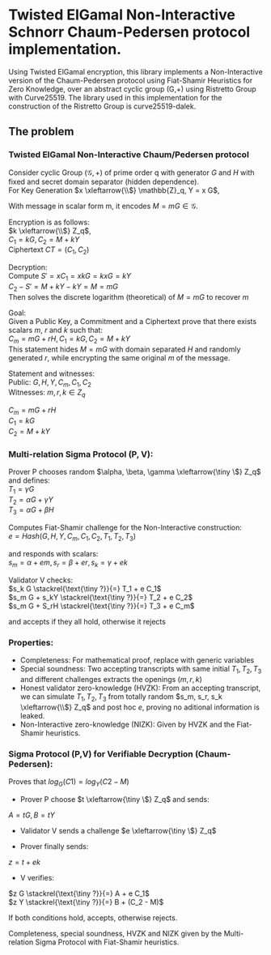 # Twisted ElGamal Non-Interactive Schnorr Chaum-Pedersen protocol implementation.

Using Twisted ElGamal encryption, this library implements a Non-Interactive version of the Chaum-Pedersen protocol using Fiat-Shamir Heuristics for Zero Knowledge, over an abstract cyclic group (G,+) using Ristretto Group with Curve25519. The library used in this implementation for the construction of the Ristretto Group is curve25519-dalek.

## The problem

### Twisted ElGamal Non-Interactive Chaum/Pedersen protocol
Consider cyclic Group $(\mathcal{G}, +)$ of prime order q with generator $G$ and $H$ with fixed and secret domain separator (hidden dependence).\
For Key Generation $x \xleftarrow{\\$} \mathbb{Z}_q, Y = x G$,

With message in scalar form m, it encodes $M = m G \in \mathcal{G}$.

Encryption is as follows:\
$k \xleftarrow{\\$} Z_q$,\
$`C_1 = k G, C_2 = M + k Y`$ \
Ciphertext $CT = (C_1, C_2)$

Decryption:\
Compute $`S' = x C_1 = x k G = k x G = k Y`$\
$`C_2 - S' = M + k Y - k Y = M = m G`$\
Then solves the discrete logarithm (theoretical) of $M = m G$ to recover $m$

Goal:\
Given a Public Key, a Commitment and a Ciphertext prove that there exists scalars $m$, $r$ and $k$ such that:\
$`C_m = m G + r H, C_1 = k G, C_2 = M + k Y`$\
This statement hides $M = m G$ with domain separated $H$ and randomly generated $r$, while encrypting the same original $m$ of the message.
 
Statement and witnesses:\
Public: $`G, H, Y, C_m, C_1, C_2`$\
Witnesses: $`m, r, k \in Z_q`$

$`C_m = m G + r H`$\
$`C_1 = k G`$\
$`C_2 = M + k Y`$

### Multi-relation Sigma Protocol (P, V):
Prover P chooses random $`\alpha, \beta, \gamma \xleftarrow{\tiny \$} Z_q`$\
and defines:\
$`T_1 = \gamma G`$\
$`T_2 = \alpha G + \gamma Y`$\
$`T_3 = \alpha G + \beta H`$

Computes Fiat-Shamir challenge for the Non-Interactive construction:\
$`e = Hash(G, H, Y, C_m, C_1, C_2, T_1, T_2, T_3)`$
 
and responds with scalars:\
$`s_m = \alpha + e m, s_r = \beta + e r, s_k = \gamma + e k`$
 
Validator V checks:\
$`s_k G \stackrel{\text{\tiny ?}}{=} T_1 + e C_1`$\
$`s_m G + s_kY \stackrel{\text{\tiny ?}}{=} T_2 + e C_2`$\
$`s_m G + S_rH \stackrel{\text{\tiny ?}}{=} T_3 + e C_m`$

and accepts if they all hold, otherwise it rejects

### Properties:

- Completeness: For mathematical proof, replace with generic variables
- Special soundness: Two accepting transcripts with same initial $T_1, T_2, T_3$ and different challenges extracts the openings $(m, r, k)$
- Honest validator zero-knowledge (HVZK): From an accepting transcript, we can simulate $T_1, T_2, T_3$ from totally random $s_m, s_r, s_k \xleftarrow{\\$} Z_q$ and post hoc $e$, proving no aditional information is leaked.
- Non-Interactive zero-knowledge (NIZK): Given by HVZK and the Fiat-Shamir heuristics.

### Sigma Protocol (P,V) for Verifiable Decryption (Chaum-Pedersen):
 Proves that $log_G(C1) = log_Y(C2 - M)$
 
- Prover P choose $`t \xleftarrow{\tiny \$} Z_q`$ and sends:

$`A = t G, B = t Y`$

- Validator V sends a challenge $`e \xleftarrow{\tiny \$} Z_q`$

- Prover finally sends:

$`z = t + e k`$

- V verifies:

$`z G \stackrel{\text{\tiny ?}}{=} A + e C_1`$\
$`z Y \stackrel{\text{\tiny ?}}{=} B + (C_2 - M)`$

If both conditions hold, accepts, otherwise rejects.

 Completeness, special soundness, HVZK and NIZK given by the Multi-relation Sigma Protocol with Fiat-Shamir heuristics.

